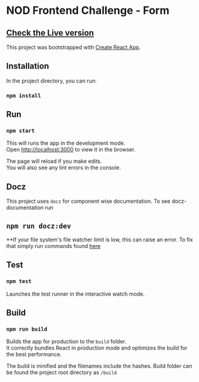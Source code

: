 # NOD Frontend Challenge - Form

## [Check the Live version](https://trifiasco.github.io/nod-fe-project/)

This project was bootstrapped with [Create React App](https://github.com/facebook/create-react-app).

## Installation

In the project directory, you can run:

### `npm install`

## Run

### `npm start`

This will runs the app in the development mode.<br />
Open [http://localhost:3000](http://localhost:3000) to view it in the browser.

The page will reload if you make edits.<br />
You will also see any lint errors in the console.

## Docz
This project uses `docz` for component wise documentation. To see docz-documentation run

## `npm run docz:dev`

**If your file system's file watcher limit is low, this can raise an error. To fix that simply run commands found [here](https://github.com/guard/listen/wiki/Increasing-the-amount-of-inotify-watchers#the-technical-details)

## Test

### `npm test`

Launches the test runner in the interactive watch mode.<br />

## Build

### `npm run build`

Builds the app for production to the `build` folder.<br />
It correctly bundles React in production mode and optimizes the build for the best performance.

The build is minified and the filenames include the hashes. Build folder can be found the project root directory as `/build`<br />
